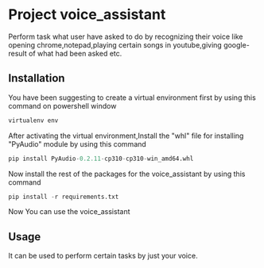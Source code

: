 
# Project voice_assistant

Perform task what user have asked to do by recognizing their voice
like opening chrome,notepad,playing certain songs in youtube,giving google-result of what had been asked etc.



## Installation

You have been suggesting to create a virtual environment first by using this command on powershell window
```python
virtualenv env
```
After activating the virtual environment,Install the "whl" file for installing "PyAudio" module by using this command
```python
pip install PyAudio-0.2.11-cp310-cp310-win_amd64.whl
```
Now install the rest of the packages for the voice_assistant by using this command
```python
pip install -r requirements.txt
```
Now You can use the voice_assistant

## Usage

It can be used to perform certain tasks by just your voice.
